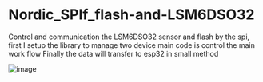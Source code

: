 # Nordic_SPIf_flash-and-LSM6DSO32

Control and communication the LSM6DSO32 sensor and flash by the spi, first I setup the library to manage two device main code is control the main work flow 
Finally the data will transfer to esp32 in small method


![image](https://github.com/Micxxxman/Nordic_SPIf_flash-and-LSM6DSO32/assets/82942566/02a4c290-e228-4bdf-801a-c6915fb735eb)
